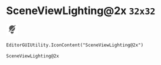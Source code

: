 # SceneViewLighting@2x `32x32`
<img src="/img/SceneViewLighting@2x.png" width=32 height=32>

``` CSharp
EditorGUIUtility.IconContent("SceneViewLighting@2x")
```
```
SceneViewLighting@2x
```
